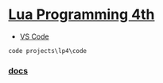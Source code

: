 # [Lua Programming 4th](../README.md#lp4)

* [VS Code](../bats/lp4.bat)

```
code projects\lp4\code
```

### [docs](../projects/lp4/docs/lua.md)
